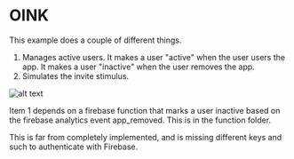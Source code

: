 # OINK

This example does a couple of different things. 

1) Manages active users. It makes a user "active" when the user users the app. It makes a user "inactive" when the user removes the app.
2) Simulates the invite stimulus.

![alt text](https://raw.githubusercontent.com/lab11/OINK/tree/master/examples/PaymentToy/assets/logic_diagram.png)

Item 1 depends on a firebase function that marks a user inactive based on the
firebase analytics event app_removed. This is in the function folder.

 
This is far from completely implemented, and is missing different keys and such to authenticate with Firebase. 



